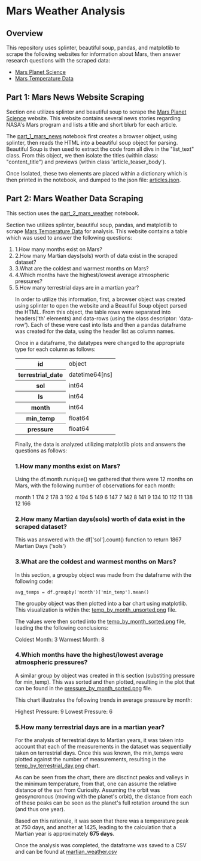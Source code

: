 # Mars Weather Analysis

## Overview
This repository uses splinter, beautiful soup, pandas, and matplotlib to scrape the following websites for information about Mars, then answer research questions with the scraped data:
<ul>
    <li><a href='https://static.bc-edx.com/data/web/mars_news/index.html'>Mars Planet Science</a></li>
    <li><a href='https://static.bc-edx.com/data/web/mars_facts/temperature.html'>Mars Temperature Data</a></li>
</ul>

## Part 1: Mars News Website Scraping

Section one utilizes splinter and beautiful soup to scrape the [Mars Planet Science](https://static.bc-edx.com/data/web/mars_news/index.html) website. This website contains several news stories regarding NASA's Mars program and lists a title and short blurb for each article. 

The [part_1_mars_news](part_1_mars_news.ipynb) notebook first creates a browser object, using splinter, then reads the HTML into a beautiful soup object for parsing. Beautiful Soup is then used to extract the code from all divs in the "list_text" class. From this object, we then isolate the titles (within class: "content_title") and previews (within class 'article_teaser_body'). 

Once Isolated, these two elements are placed within a dictionary which is then printed in the notebook, and dumped to the json file: [articles.json](Data_Output/articles.json).

## Part 2: Mars Weather Data Scraping

This section uses the [part_2_mars_weather](part_2_mars_weather.ipynb) notebook. 

Section two utilizes splinter, beautiful soup, pandas, and matplotlib to scrape [Mars Temperature Data](https://static.bc-edx.com/data/web/mars_facts/temperature.html) for analysis. This website contains a table which was used to answer the following questions:

<ol>
    <li>1.How many months exist on Mars?</li>
    <li>2.How many Martian days(sols) worth of data exist in the scraped dataset?</li>
    <li>3.What are the coldest and warmest months on Mars?</li>
    <li>4.Which months have the highest/lowest average atmospheric pressures?</li>
    <li>5.How many terrestrial days are in a martian year?</li>

In order to utilize this information, first, a browser object was created using splinter to open the website and a Beautiful Soup object parsed the HTML. From this object, the table rows were separated into headers('th' elements) and data-rows (using the class descriptor: 'data-row'). Each of these were cast into lists and then a pandas dataframe was created for the data, using the header list as column names.

Once in a dataframe, the datatypes were changed to the appropriate type for each column as follows:

<table>
    <tr>
        <th>id</th>
        <td>object</td>                          
    </tr>
    <tr>
        <th>terrestrial_date</th>    
        <td>datetime64[ns]</td>
    </tr>
    <tr>
        <th>sol</th>
        <td>int64</td>
    </tr>
    <tr>
        <th>ls</th>
        <td>int64</td>
    </tr>
    <tr>
        <th>month</th>
        <td>int64</td>
    </tr>
    <tr>
        <th>min_temp</th>
        <td>float64</td>
    </tr>
    <tr>
        <th>pressure</th>
        <td>float64</td>
    </tr>
</table>

Finally, the data is analyzed utilizing matplotlib plots and answers the questions as follows:

### 1.How many months exist on Mars?

Using the df.month.nunique() we gathered that there were 12 months on Mars, with the following number of observations for each month:

month
1     174
2     178
3     192
4     194
5     149
6     147
7     142
8     141
9     134
10    112
11    138
12    166

### 2.How many Martian days(sols) worth of data exist in the scraped dataset?

This was answered with the df['sol'].count() function to return 1867 Martian Days ('sols')

### 3.What are the coldest and warmest months on Mars?

In this section, a groupby object was made from the dataframe with the following code:

<code>avg_temps = df.groupby('month')['min_temp'].mean()</code>

The groupby object was then plotted into a bar chart using matplotlib. This visualization is within the: [temp_by_month_unsorted.png](Visualizations/temp_by_month_unsorted.png) file.

The values were then sorted into the [temp_by_month_sorted.png](Visualizations/temp_by_month_sorted.png) file, leading the the following conclusions:

Coldest Month: 3
Warmest Month: 8

### 4.Which months have the highest/lowest average atmospheric pressures?

A similar group by object was created in this section (substiting pressure for min_temp). This was sorted and then plotted, resulting in the plot that can be found in the [pressure_by_month_sorted.png](Visualizations/pressure_by_month_sorted.png) file.

This chart illustrates the following trends in average pressure by month:

Highest Pressure: 9
Lowest Pressure: 6

### 5.How many terrestrial days are in a martian year?

For the analysis of terrestrial days to Martian years, it was taken into account that each of the measurements in the dataset was sequentially taken on terrestrial days. Once this was known, the min_temps were plotted against the number of measurements, resulting in the [temp_by_terrestrial_day.png](Visualizations/temp_by_terrestrial_day.png) chart.

As can be seen from the chart, there are disctinct peaks and valleys in the minimum temperature, from that, one can assume the relative distance of the sun from Curiosity. Assuming the orbit was geosyncronous (moving with the planet's orbit), the distance from each of these peaks can be seen as the planet's full rotation around the sun (and thus one year). 

Based on this rationale, it was seen that there was a temperature peak at 750 days, and another at 1425, leading to the calculation that a Martian year is approximately <b>675 days</b>.

Once the analysis was completed, the dataframe was saved to a CSV and can be found at [martian_weather.csv](Data_Output/martian_weather.csv)
